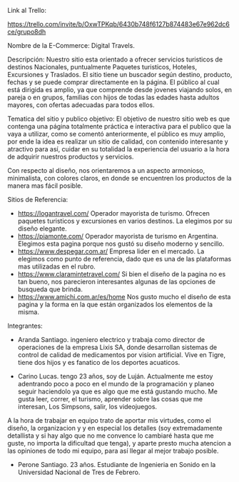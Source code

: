 Link al Trello:

https://trello.com/invite/b/OxwTPKqb/6430b748f6127b874483e67e962dc6ce/grupo8dh



Nombre de la E-Commerce: Digital Travels.

Descripción:
Nuestro sitio esta orientado a ofrecer servicios turisticos de destinos Nacionales, puntualmente Paquetes turisticos, Hoteles, Excursiones y Traslados. El sitio tiene un buscador según destino, producto, fechas y se puede comprar directamente en la página. El público al cual está dirigida es amplio, ya que comprende desde jovenes viajando solos, en pareja o en grupos, familias con hijos de todas las edades hasta adultos mayores, con ofertas adecuadas para todos ellos.

Tematica del sitio y publico objetivo:
El objetivo de nuestro sitio web es que contenga una página totalmente práctica e interactiva para el publico que la vaya a utilizar, como se comentó anteriormente, el público es muy amplio, por ende la idea es realizar un sitio de calidad, con contenido interesante y atractivo para así, cuidar en su totalidad la experiencia del usuario a la hora de adquirir nuestros productos y servicios.

Con respecto al diseño, nos orientaremos a un aspecto armonioso, minimalista, con colores claros, en donde se encuentren los productos de la manera mas fácil posible.

Sitios de Referencia:

- https://logantravel.com/
    Operador mayorista de turismo. Ofrecen paquetes turisticos y excursiones en varios destinos. La elegimos por su diseño elegante.
- https://piamonte.com/
    Operador mayorista de turismo en Argentina. Elegimos esta pagina porque nos gustó su diseño moderno y sencillo. 
- https://www.despegar.com.ar/
    Empresa lider en el mercado. La elegimos como punto de referencia, dado que es una de las plataformas mas utilizadas en el rubro. 
- https://www.claramintetravel.com/
    Si bien el diseño de la pagina no es tan bueno, nos parecieron interesantes algunas de las opciones de busqueda que brinda.
- https://www.amichi.com.ar/es/home
    Nos gusto mucho el diseño de esta pagina y la forma en la que están organizados los elementos de la misma.

Integrantes:

- Aranda Santiago. ingeniero electrico y trabaja como director de operaciones de la empresa Lixis SA, donde desarrollan sistemas de control de calidad de medicamentos por vision artificial. Vive en Tigre, tiene dos hijos y es fanatico de los deportes acuaticos.

- Carino Lucas. tengo 23 años, soy de Luján. Actualmente me estoy adentrando poco a poco en el mundo de la programación y planeo seguir haciendolo ya que es algo que me está gustando mucho. Me gusta leer, correr, el turismo, aprender sobre las cosas que me interesan, Los Simpsons, salir, los videojuegos.

A la hora de trabajar en equipo trato de aportar mis virtudes, como el diseño, la organizacion y y en especial los detalles (soy extremadamente detallista y si hay algo que no me convence lo cambiaré hasta que me guste, no importa la dificultad que tenga), y aparte presto mucha atencion a las opiniones de todo mi equipo, para así llegar al mejor trabajo posible.

- Perone Santiago. 23 años. Estudiante de Ingenieria en Sonido en la Universidad Nacional de Tres de Febrero. 


